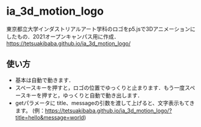 # ia_3d_motion_logo

東京都立大学インダストリアルアート学科のロゴをp5.jsで3Dアニメーションにしたもの．2021オープンキャンパス用に作成．
https://tetsuakibaba.github.io/ia_3d_motion_logo/

## 使い方
* 基本は自動で動きます．
* スペースキーを押すと，ロゴの位置でゆっくりと止まります．もう一度スペースキーを押すと，ゆっくりと自動で動き出します．
* getパラメータに title、messageの引数を渡して上げると、文字表示もてきます。 (例：https://tetsuakibaba.github.io/ia_3d_motion_logo/?title=hello&message=world)
